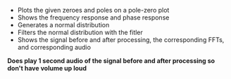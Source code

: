 - Plots the given zeroes and poles on a pole-zero plot
- Shows the frequency response and phase response
- Generates a normal distribution
- Filters the normal distribution with the fitler
- Shows the signal before and after processing, the corresponding FFTs, and corresponding audio

**Does play 1 second audio of the signal before and after processing so don't have volume up loud**
